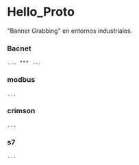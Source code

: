 # Hello_Proto
"Banner Grabbing" en entornos industriales. 

### Bacnet
	... *** ...

### modbus
	...
### crimson
	...
### s7
	...	


